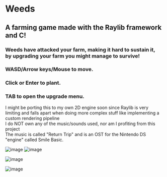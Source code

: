 # Weeds
## A farming game made with the Raylib framework and C! <br>

### Weeds have attacked your farm, making it hard to sustain it, <br> by upgrading your farm you might manage to survive!

### WASD/Arrow keys/Mouse to move. <br>
### Click or Enter to plant. <br>
### TAB to open the upgrade menu. <br>
I might be porting this to my own 2D engine soon since Raylib is very limiting and falls apart when doing more complex stuff like implementing a custom rendering pipeline <br> 
I do NOT own any of the music/sounds used, nor am I profiting from this project <br> 
The music is called "Return Trip" and is an OST for the Nintendo DS "engine" called Smile Basic.

![image](https://github.com/DissolveDZ/Weeds/assets/68782699/a03d79f7-fc8f-4843-9cec-7b0ea6269655)
![image](https://github.com/DissolveDZ/Weeds/assets/68782699/66ff69f9-ced5-4cb1-ab77-9ba8b74d099b)

![image](https://github.com/DissolveDZ/Weeds/assets/68782699/3c0368a2-5118-4f75-a1b0-025bd5b7a523)

![image](https://github.com/DissolveDZ/Weeds/assets/68782699/e8fa876f-3916-4daa-9312-24d97a0f2036)
